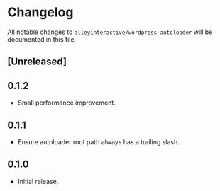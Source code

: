 # Changelog

All notable changes to `alleyinteractive/wordpress-autoloader` will be
documented in this file.

## [Unreleased]

## 0.1.2

- Small performance improvement.

## 0.1.1

- Ensure autoloader root path always has a trailing slash.

## 0.1.0

- Initial release.
